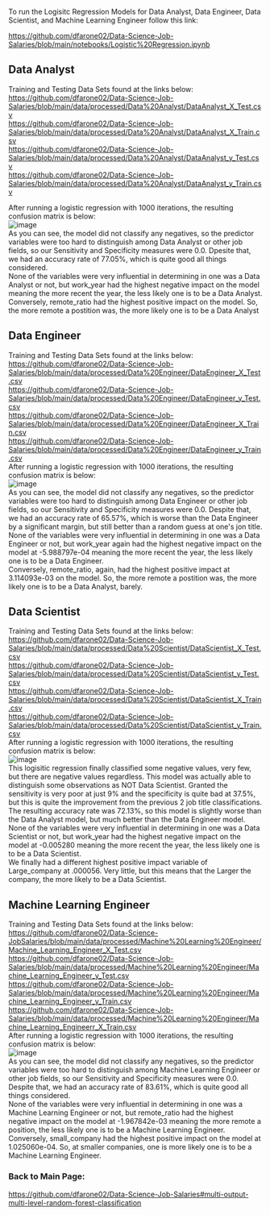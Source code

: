 To run the Logisitc Regression Models for Data Analyst, Data Engineer, Data Scientist, and Machine Learning Engineer follow this link:

https://github.com/dfarone02/Data-Science-Job-Salaries/blob/main/notebooks/Logistic%20Regression.ipynb

Data Analyst
-------------
Training and Testing Data Sets found at the links below: <br>
https://github.com/dfarone02/Data-Science-Job-Salaries/blob/main/data/processed/Data%20Analyst/DataAnalyst_X_Test.csv <br>
https://github.com/dfarone02/Data-Science-Job-Salaries/blob/main/data/processed/Data%20Analyst/DataAnalyst_X_Train.csv <br>
https://github.com/dfarone02/Data-Science-Job-Salaries/blob/main/data/processed/Data%20Analyst/DataAnalyst_y_Test.csv <br>
https://github.com/dfarone02/Data-Science-Job-Salaries/blob/main/data/processed/Data%20Analyst/DataAnalyst_y_Train.csv <br>

After running a logistic regression with 1000 iterations, the resulting confusion matrix is below:<br>
![image](https://user-images.githubusercontent.com/97635420/232327499-1de27883-842a-47f4-932b-a448ab8ad6a7.png)<br>
As you can see, the model did not classify any negatives, so the predictor variables were too hard to distinguish among Data Analyst or other job fields, so our Sensitivity and Specificity measures were 0.0. Dpesite that, we had an accuracy rate of 77.05%, which is quite good all things considered. <br>
None of the variables were very influential in determining in one was a Data Analyst or not, but work_year had the highest negative impact on the model meaning the more recent the year, the less likely one is to be a Data Analyst. <br>
Conversely, remote_ratio had the highest positive impact on the model. So, the more remote a postition was, the more likely one is to be a Data Analyst

Data Engineer
--------------
Training and Testing Data Sets found at the links below:<br>
https://github.com/dfarone02/Data-Science-Job-Salaries/blob/main/data/processed/Data%20Engineer/DataEngineer_X_Test.csv <br>
https://github.com/dfarone02/Data-Science-Job-Salaries/blob/main/data/processed/Data%20Engineer/DataEngineer_y_Test.csv <br>
https://github.com/dfarone02/Data-Science-Job-Salaries/blob/main/data/processed/Data%20Engineer/DataEngineer_X_Train.csv <br>
https://github.com/dfarone02/Data-Science-Job-Salaries/blob/main/data/processed/Data%20Engineer/DataEngineer_y_Train.csv <br>
After running a logistic regression with 1000 iterations, the resulting confusion matrix is below:<br>
![image](https://user-images.githubusercontent.com/97635420/232327913-12b45370-86f0-4de6-97a2-f7ac24476e91.png)<br>
As you can see, the model did not classify any negatives, so the predictor variables were too hard to distinguish among Data Engineer or other job fields, so our Sensitivity and Specificity measures were 0.0. Despite that, we had an accuracy rate of 65.57%, which is worse than the Data Engineer by a significant margin, but still better than a random guess at one's jon title. <br>
None of the variables were very influential in determining in one was a Data Engineer or not, but work_year again had the highest negative impact on the model at -5.988797e-04 meaning the more recent the year, the less likely one is to be a Data Engineer. <br>
Conversely, remote_ratio, again, had the highest positive impact at 3.114093e-03 on the model. So, the more remote a postition was, the more likely one is to be a Data Analyst, barely.

Data Scientist
----------------
Training and Testing Data Sets found at the links below:<br>
https://github.com/dfarone02/Data-Science-Job-Salaries/blob/main/data/processed/Data%20Scientist/DataScientist_X_Test.csv <br>
https://github.com/dfarone02/Data-Science-Job-Salaries/blob/main/data/processed/Data%20Scientist/DataScientist_y_Test.csv <br>
https://github.com/dfarone02/Data-Science-Job-Salaries/blob/main/data/processed/Data%20Scientist/DataScientist_X_Train.csv <br>
https://github.com/dfarone02/Data-Science-Job-Salaries/blob/main/data/processed/Data%20Scientist/DataScientist_y_Train.csv <br>
After running a logistic regression with 1000 iterations, the resulting confusion matrix is below:<br>
![image](https://user-images.githubusercontent.com/97635420/232327939-18c32558-c63b-4a30-b673-d8fba440d5d2.png)<br>
This logisitic regression finally classified some negative values, very few, but there are negative values regardless. This model was actually able to distinguish some observations as NOT Data Scientist. Granted the sensitivity is very poor at just 9% and the specificity is quite bad at 37.5%, but this is quite the improvement from the previous 2 job title classifications. The resulting accuracy rate was 72.13%, so this model is slightly worse than the Data Analyst model, but much better than the Data Engineer model. <br>
None of the variables were very influential in determining in one was a Data Scientist or not, but work_year had the highest negative impact on the model at -0.005280  meaning the more recent the year, the less likely one is to be a Data Scientist. <br>
We finally had a different highest positive impact variable of Large_company at .000056. Very little, but this means that the Larger the company, the more likely to be a Data Scientist.

Machine Learning Engineer
-------------------------
Training and Testing Data Sets found at the links below:<br>
https://github.com/dfarone02/Data-Science-JobSalaries/blob/main/data/processed/Machine%20Learning%20Engineer/Machine_Learning_Engineer_X_Test.csv <br>
https://github.com/dfarone02/Data-Science-Job-Salaries/blob/main/data/processed/Machine%20Learning%20Engineer/Machine_Learning_Engineer_y_Test.csv <br>
https://github.com/dfarone02/Data-Science-Job-Salaries/blob/main/data/processed/Machine%20Learning%20Engineer/Machine_Learning_Engineer_y_Train.csv <br>
https://github.com/dfarone02/Data-Science-Job-Salaries/blob/main/data/processed/Machine%20Learning%20Engineer/Machine_Learning_Engineerr_X_Train.csv <br>
After running a logistic regression with 1000 iterations, the resulting confusion matrix is below:<br>
![image](https://user-images.githubusercontent.com/97635420/232327967-b91b3574-5ec0-4851-8fef-ec9f16706118.png)<br>
As you can see, the model did not classify any negatives, so the predictor variables were too hard to distinguish among Machine Learning Engineer or other job fields, so our Sensitivity and Specificity measures were 0.0. Despite that, we had an accuracy rate of 83.61%, which is quite good all things considered. <br>
None of the variables were very influential in determining in one was a Machine Learning Engineer or not, but remote_ratio had the highest negative impact on the model at -1.967842e-03 meaning the more remote a position, the less likely one is to be a Machine Learning Engineer. <br>
Conversely, small_company had the highest positive impact on the model at 1.025060e-04. So, at smaller companies, one is more likely one is to be a Machine Learning Engineer.

### Back to Main Page: <br>
https://github.com/dfarone02/Data-Science-Job-Salaries#multi-output-multi-level-random-forest-classification

